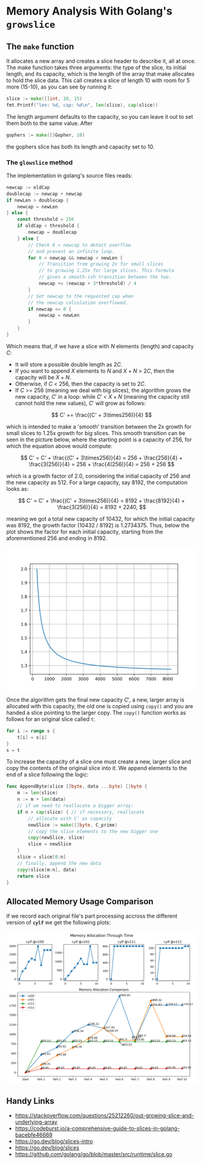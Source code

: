 # Memory Analysis With Golang's `growslice`

## The `make` function

It allocates a new array and creates a slice header to describe it, all at once. The make function takes three arguments: the type of the slice, its initial length, and its capacity, which is the length of the array that make allocates to hold the slice data. This call creates a slice of length 10 with room for 5 more (15-10), as you can see by running it:

```go
slice := make([]int, 10, 15)
fmt.Printf("len: %d, cap: %d\n", len(slice), cap(slice))
```

The length argument defaults to the capacity, so you can leave it out to set them both to the same value. After

```go
gophers := make([]Gopher, 10)
```

the gophers slice has both its length and capacity set to 10.

### The `glowslice` method

The implementation in golang's source files reads:

```go
newcap := oldCap
doublecap := newcap + newcap
if newLen > doublecap {
    newcap = newLen
} else {
    const threshold = 256
    if oldCap < threshold {
        newcap = doublecap
    } else {
        // Check 0 < newcap to detect overflow
        // and prevent an infinite loop.
        for 0 < newcap && newcap < newLen {
            // Transition from growing 2x for small slices
            // to growing 1.25x for large slices. This formula
            // gives a smooth-ish transition between the two.
            newcap += (newcap + 3*threshold) / 4
        }
        // Set newcap to the requested cap when
        // the newcap calculation overflowed.
        if newcap <= 0 {
            newcap = newLen
        }
    }
}
```

Which means that, if we have a slice with $N$ elements (length) and capacity $C$:

- It will store a possible double length as $2C$.
- If you want to append $X$ elements to $N$ and $X+N$ > $2C$, then the capacity will be $X+N$.
- Otherwise, if $C$ < 256, then the capacity is set to $2C$.
- If $C$ >= 256 (meaning we deal with big slices), the algorithm grows the new capacity, $C'$ in a loop: while $C'$ < $X+N$ (meaning the capacity still cannot hold the new values), $C'$ will grow as follows:

$$
C' += \frac{(C' + 3\times256)}{4}
$$

which is intended to make a 'smooth' transition between the 2x growth for small slices to 1.25x growth for big slices. This smooth transition can be seen in the picture below, where the starting point is a capacity of 256, for which the equation above would compute:

$$
C' = C' + \frac{(C' + 3\times256)}{4} = 256 + \frac{256}{4} + \frac{3(256)}{4} = 256 + \frac{4(256)}{4} = 256 + 256
$$

which is a growth factor of 2.0, considering the initial capacity of 256 and the new capacity as 512. For a large capacity, say 8192, the computation looks as:

$$
C' = C' + \frac{(C' + 3\times256)}{4} = 8192 + \frac{8192}{4} + \frac{3(256)}{4} = 8192 + 2240,
$$

meaning we got a total new capacity of 10432, for which the initial capacity was 8192, the growth factor (10432 / 8192) is 1.2734375. Thus, below the plot shows the factor for each initial capacity, starting from the aforementioned 256 and ending in 8192.

![Image](factor.png)

Once the algorithm gets the final new capacity $C'$, a new, larger array is allocated with this capacity, the old one is copied using `copy()` and you are handed a slice pointing to the larger copy. The `copy()` function works as follows for an original slice called `t`:

```go
for i := range s {
    t[i] = s[i]
}
s = t
```

To increase the capacity of a slice one must create a new, larger slice and copy the contents of the original slice into it. We append elements to the end of a slice following the logic:

```go
func AppendByte(slice []byte, data ...byte) []byte {
    m := len(slice)
    n := m + len(data)
    // if we need to reallocate a bigger array:
    if n > cap(slice) { // if necessary, reallocate
        // allocate with C' as capacity
        newSlice := make([]byte, C_prime)
        // copy the slice elements to the new bigger one
        copy(newSlice, slice)
        slice = newSlice
    }
    slice = slice[0:n]
    // finally, append the new data
    copy(slice[m:n], data)
    return slice
}
```

## Allocated Memory Usage Comparison 

If we record each original file's part processing accross the different version of **`cylf`** we get the following plots:

![img](mem-plot.png)

## Handy Links

- https://stackoverflow.com/questions/25212260/out-growing-slice-and-underlying-array
- https://codeburst.io/a-comprehensive-guide-to-slices-in-golang-bacebfe46669
- https://go.dev/blog/slices-intro
- https://go.dev/blog/slices
- https://github.com/golang/go/blob/master/src/runtime/slice.go